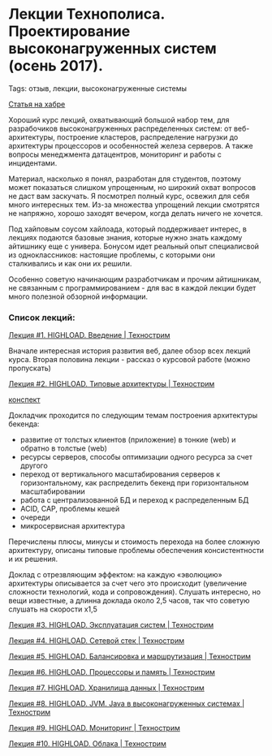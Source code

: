 # Лекции Технополиса. Проектирование высоконагруженных систем (осень 2017).
Tags: отзыв, лекции, высоконагруженные системы

[Статья на хабре](https://habrahabr.ru/company/odnoklassniki/blog/347798/)

Хороший курс лекций, охватывающий большой набор тем, для разрабочиков высоконагруженных распределенных систем: от веб-архитектуры, построение кластеров, распределение нагрузки до архитектуры процессоров и особенностей железа серверов. А также вопросы менеджмента датацентров, мониторинг и работы с инцидентами.

Материал, насколько я понял, разработан для студентов, поэтому может показаться слишком упрощенным, но широкий охват вопросов не даст вам заскучать. Я посмотрел полный курс, освежил для себя много интересных тем. Из-за множества упрощений лекции смотрятся не напряжно, хорошо заходят вечером, когда делать ничего не хочется.

Под хайповым соусом хайлоада, который поддерживает интерес, в лекциях подаются базовые знания, которые нужно знать каждому айтишнику еще с универа. Бонусом идет реальный опыт специалисвой из одноклассников: настоящие проблемы, с которыми они сталкивались и как они их решили.

Особенно советую начинающим разработчикам и прочим айтишникам, не связанным с программированием - для вас в каждой лекции будет много полезной обзорной информации.


### Список лекций:

[Лекция #1. HIGHLOAD. Введение | Технострим](https://www.youtube.com/watch?v=2LTuRDFAzqc)

Вначале интересная история развития веб, далее обзор всех лекций курса.
Вторая половина лекции - рассказ о курсовой работе (можно пропускать)


[Лекция #2. HIGHLOAD. Типовые архитектуры | Технострим](https://www.youtube.com/watch?v=m9S37qxbvN8)

[конспект](https://kolko.github.io/githubio/2018-03-26_technopolis_typical_architecture.md.html)

Докладчик проходится по следующим темам построения архитектуры бекенда:
- развитие от толстых клиентов (приложение) в тонкие (web) и обратно в толстые (web)
- ресурсы серверов, способы оптимизации одного ресурса за счет другого
- переход от вертикального масштабирования серверов к горизонтальному, как распределить бекенд при горизонтальном масштабировании
- работа с централизованной БД и переход к распределенным БД
- ACID, CAP, проблемы кешей
- очереди
- микросервисная архитектура

Перечислены плюсы, минусы и стоимость перехода на более сложную архитектуру, описаны типовые проблемы обеспечения консистентности и их решения.

Доклад с отрезвляющим эффектом: на каждую «эволюцию» архитектуры описывается за счет чего это происходит (увеличение сложности технологий, кода и сопровождения). Слушать интересно, но вещи известные, а длинна доклада около 2,5 часов, так что советую слушать на скорости х1,5

[Лекция #3. HIGHLOAD. Эксплуатация систем | Технострим](https://www.youtube.com/watch?v=fiNHRraxI88)

[Лекция #4. HIGHLOAD. Сетевой стек | Технострим](https://www.youtube.com/watch?v=mbRqZw0CA1k)

[Лекция #5. HIGHLOAD. Балансировка и маршрутизация | Технострим](https://www.youtube.com/watch?v=CEZ2uxhQ0jY)

[Лекция #6. HIGHLOAD. Процессоры и память | Технострим](https://www.youtube.com/watch?v=9KiDoUguWfQ)

[Лекция #7. HIGHLOAD. Хранилища данных | Технострим](https://www.youtube.com/watch?v=_d38g1tpLd8)

[Лекция #8. HIGHLOAD. JVM. Java в высоконагруженных системах | Технострим](https://www.youtube.com/watch?v=NV6YnptgvV4)

[Лекция #9. HIGHLOAD. Мониторинг | Технострим](https://www.youtube.com/watch?v=4VJfcFiGNgU)

[Лекция #10. HIGHLOAD. Облака | Технострим](https://www.youtube.com/watch?v=thcE53dogZk)
